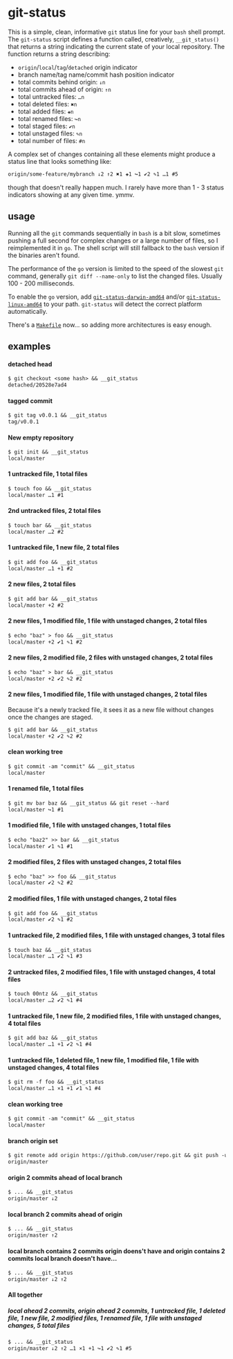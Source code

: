 # git-status

This is a simple, clean, informative `git` status line for your `bash` shell prompt. The `git-status` script defines a function called, creatively, `__git_status()` that returns a string indicating the current state of your local repository. The function returns a string describing:

* `origin`/`local`/`tag`/`detached` origin indicator
* branch name/tag name/commit hash position indicator
* total commits behind origin: `↓n`
* total commits ahead of origin: `↑n`
* total untracked files: `…n`
* total deleted files: `✖n`
* total added files: `✚n`
* total renamed files: `↪n`
* total staged files: `✔n`
* total unstaged files: `✎n`
* total number of files: `#n`

A complex set of changes containing all these elements might produce a status line that looks something like:

```txt
origin/some-feature/mybranch ↓2 ↑2 ✖1 ✚1 ↪1 ✔2 ✎1 …1 #5
```

though that doesn't really happen much. I rarely have more than 1 - 3 status indicators showing at any given time. ymmv.

## usage

Running all the `git` commands sequentially in `bash` is a bit slow, sometimes pushing a full second for complex changes or a large number of files, so I reimplemented it in `go`. The shell script will still fallback to the `bash` version if the binaries aren't found.

The performance of the `go` version is limited to the speed of the slowest `git` command, generally `git diff --name-only` to list the changed files. Usually 100 - 200 milliseconds.

To enable the `go` version, add [`git-status-darwin-amd64`](https://github.com/mkenney/git-status/blob/go/bin/git-status-darwin-amd64) and/or [`git-status-linux-amd64`](https://github.com/mkenney/git-status/blob/go/bin/git-status-linux-amd64) to your path. `git-status` will detect the correct platform automatically.

There's a [`Makefile`](https://github.com/mkenney/git-status/blob/go/Makefile) now... so adding more architectures is easy enough.

## examples

#### detached head
```txt
$ git checkout <some hash> && __git_status
detached/20528e7ad4
```

#### tagged commit
```txt
$ git tag v0.0.1 && __git_status
tag/v0.0.1
```

#### New empty repository
```txt
$ git init && __git_status
local/master
```

#### 1 untracked file, 1 total files
```txt
$ touch foo && __git_status
local/master …1 #1
```

#### 2nd untracked files, 2 total files
```txt
$ touch bar && __git_status
local/master …2 #2
```

#### 1 untracked file, 1 new file, 2 total files
```txt
$ git add foo && __git_status
local/master …1 +1 #2
```

#### 2 new files, 2 total files
```txt
$ git add bar && __git_status
local/master +2 #2
```

#### 2 new files, 1 modified file, 1 file with unstaged changes, 2 total files
```txt
$ echo "baz" > foo && __git_status
local/master +2 ✔1 ✎1 #2
```

#### 2 new files, 2 modified file, 2 files with unstaged changes, 2 total files
```txt
$ echo "baz" > bar && __git_status
local/master +2 ✔2 ✎2 #2
```

#### 2 new files, 1 modified file, 1 file with unstaged changes, 2 total files

Because it's a newly tracked file, it sees it as a new file without changes once the changes are staged.

```txt
$ git add bar && __git_status
local/master +2 ✔2 ✎2 #2
```

#### clean working tree
```txt
$ git commit -am "commit" && __git_status
local/master
```

#### 1 renamed file, 1 total files
```txt
$ git mv bar baz && __git_status && git reset --hard
local/master ↪1 #1
```

#### 1 modified file, 1 file with unstaged changes, 1 total files
```txt
$ echo "baz2" >> bar && __git_status
local/master ✔1 ✎1 #1
```

#### 2 modified files, 2 files with unstaged changes, 2 total files
```txt
$ echo "baz" >> foo && __git_status
local/master ✔2 ✎2 #2
```

#### 2 modified files, 1 file with unstaged changes, 2 total files
```txt
$ git add foo && __git_status
local/master ✔2 ✎1 #2
```

#### 1 untracked file, 2 modified files, 1 file with unstaged changes, 3 total files
```txt
$ touch baz && __git_status
local/master …1 ✔2 ✎1 #3
```

#### 2 untracked files, 2 modified files, 1 file with unstaged changes, 4 total files
```txt
$ touch 00ntz && __git_status
local/master …2 ✔2 ✎1 #4
```

#### 1 untracked file, 1 new file, 2 modified files, 1 file with unstaged changes, 4 total files
```txt
$ git add baz && __git_status
local/master …1 +1 ✔2 ✎1 #4
```

#### 1 untracked file, 1 deleted file, 1 new file, 1 modified file, 1 file with unstaged changes, 4 total files
```txt
$ git rm -f foo && __git_status
local/master …1 ×1 +1 ✔1 ✎1 #4
```

#### clean working tree
```txt
$ git commit -am "commit" && __git_status
local/master
```

#### branch origin set
```txt
$ git remote add origin https://github.com/user/repo.git && git push -u origin master && __git_status
origin/master
```

#### origin 2 commits ahead of local branch
```txt
$ ... && __git_status
origin/master ↓2
```

#### local branch 2 commits ahead of origin
```txt
$ ... && __git_status
origin/master ↑2
```

#### local branch contains 2 commits origin doens't have and origin contains 2 commits local branch doesn't have...
```txt
$ ... && __git_status
origin/master ↓2 ↑2
```

#### All together
##### local ahead 2 commits, origin ahead 2 commits, 1 untracked file, 1 deleted file, 1 new file, 2 modified files, 1 renamed file, 1 file with unstaged changes, 5 total files
```txt
$ ... && __git_status
origin/master ↓2 ↑2 …1 ×1 +1 ↪1 ✔2 ✎1 #5
```
